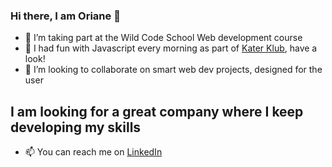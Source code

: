 ### Hi there, I am Oriane 👋


- 🔭 I’m taking part at the Wild Code School Web development course 
- 🌱 I had fun with Javascript every morning as part of [Kater Klub](https://github.com/orianemgn/Kater-Klub), have a look! 
- 👯 I’m looking to collaborate on smart web dev projects, designed for the user 


## I am looking for a great company where I keep developing my skills


- 📫 You can reach me on [LinkedIn](https://www.linkedin.com/in/magninoriane/)

<!--
**orianemgn/orianemgn** is a ✨ _special_ ✨ repository because its `README.md` (this file) appears on your GitHub profile.-->




